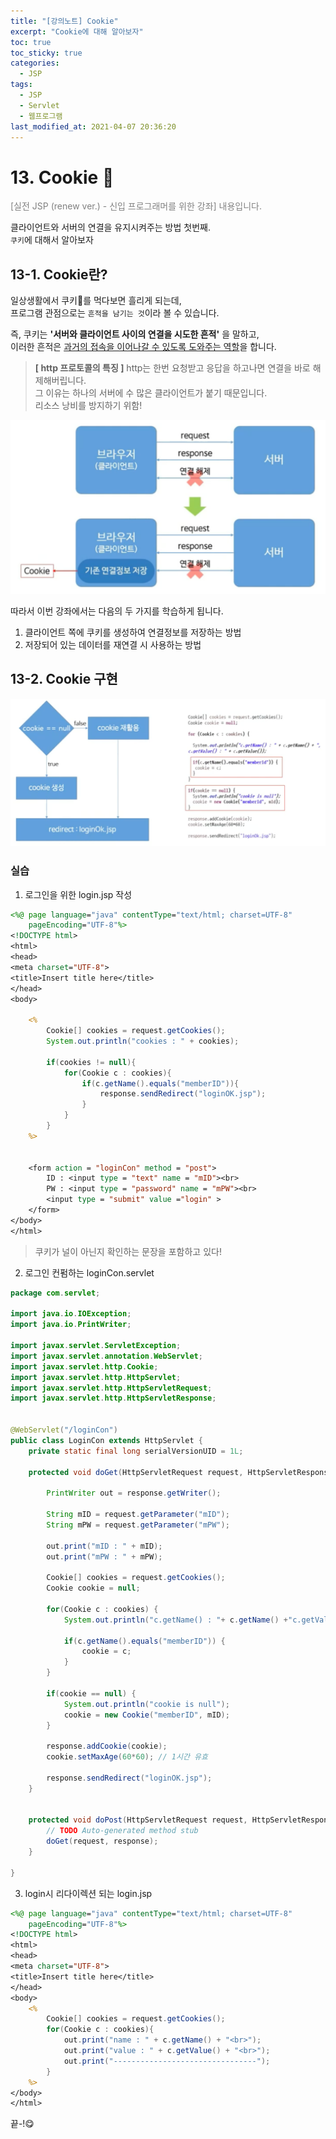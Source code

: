 ```yaml
---
title: "[강의노트] Cookie"
excerpt: "Cookie에 대해 알아보자"
toc: true
toc_sticky: true
categories:
  - JSP
tags:
  - JSP
  - Servlet
  - 웹프로그램
last_modified_at: 2021-04-07 20:36:20
---
```


# 13. Cookie 🍪
<span style="color:grey">[실전 JSP (renew ver.) - 신입 프로그래머를 위한 강좌] 내용입니다.</span>

클라이언트와 서버의 연결을 유지시켜주는 방법 첫번째.  
`쿠키`에 대해서 알아보자  

## 13-1. Cookie란?
  
일상생활에서 쿠키🍪를 먹다보면 흘리게 되는데,  
프로그램 관점으로는 `흔적을 남기는 것`이라 볼 수 있습니다.  
  
즉, 쿠키는 **'서버와 클라이언트 사이의 연결을 시도한 흔적'** 을 말하고,  
이러한 흔적은 <u>과거의 접속을 이어나갈 수 있도록 도와주는 역할</u>을 합니다.  
  
>**[ http 프로토콜의 특징 ]**
> http는 한번 요청받고 응답을 하고나면 연결을 바로 해제해버립니다.  
> 그 이유는 하나의 서버에 수 많은 클라이언트가 붙기 때문입니다.  
> 리소스 낭비를 방지하기 위함!
  
![이미지](/assets/images/JSP&Servlet/실전JSP/13강/13강_1.png)
  
따라서 이번 강좌에서는 다음의 두 가지를 학습하게 됩니다.  
1. 클라이언트 쪽에 쿠키를 생성하여 연결정보를 저장하는 방법  
2. 저장되어 있는 데이터를 재연결 시 사용하는 방법
  
## 13-2. Cookie 구현
![이미지](/assets/images/JSP&Servlet/실전JSP/13강/13강_2.png)  
  
### 실습
1. 로그인을 위한 login.jsp 작성  
   
```jsp
<%@ page language="java" contentType="text/html; charset=UTF-8"
    pageEncoding="UTF-8"%>
<!DOCTYPE html>
<html>
<head>
<meta charset="UTF-8">
<title>Insert title here</title>
</head>
<body>

	<%
		Cookie[] cookies = request.getCookies();
		System.out.println("cookies : " + cookies);
	
		if(cookies != null){
			for(Cookie c : cookies){
				if(c.getName().equals("memberID")){
					response.sendRedirect("loginOK.jsp");
				}
			}
		}
	%>
	
	
	<form action = "loginCon" method = "post">
		ID : <input type = "text" name = "mID"><br>
		PW : <input type = "password" name = "mPW"><br>
		<input type = "submit" value ="login" >
	</form>
</body>
</html>
```
> 쿠키가 널이 아닌지 확인하는 문장을 포함하고 있다!

2. 로그인 컨펌하는 loginCon.servlet

```java
package com.servlet;

import java.io.IOException;
import java.io.PrintWriter;

import javax.servlet.ServletException;
import javax.servlet.annotation.WebServlet;
import javax.servlet.http.Cookie;
import javax.servlet.http.HttpServlet;
import javax.servlet.http.HttpServletRequest;
import javax.servlet.http.HttpServletResponse;


@WebServlet("/loginCon")
public class LoginCon extends HttpServlet {
	private static final long serialVersionUID = 1L;

	protected void doGet(HttpServletRequest request, HttpServletResponse response) throws ServletException, IOException {
		
		PrintWriter out = response.getWriter();
		
		String mID = request.getParameter("mID");
		String mPW = request.getParameter("mPW");
		
		out.print("mID : " + mID);
		out.print("mPW : " + mPW);
		
		Cookie[] cookies = request.getCookies();
		Cookie cookie = null;
		
		for(Cookie c : cookies) {
			System.out.println("c.getName() : "+ c.getName() +"c.getValue() : "+ c.getValue());
			
			if(c.getName().equals("memberID")) {
				cookie = c;
			}
		}
		
		if(cookie == null) {
			System.out.println("cookie is null");
			cookie = new Cookie("memberID", mID);
		}
		
		response.addCookie(cookie);
		cookie.setMaxAge(60*60); // 1시간 유효
		
		response.sendRedirect("loginOK.jsp");
	}


	protected void doPost(HttpServletRequest request, HttpServletResponse response) throws ServletException, IOException {
		// TODO Auto-generated method stub
		doGet(request, response);
	}

}
```

3. login시 리다이렉션 되는 login.jsp
```jsp
<%@ page language="java" contentType="text/html; charset=UTF-8"
    pageEncoding="UTF-8"%>
<!DOCTYPE html>
<html>
<head>
<meta charset="UTF-8">
<title>Insert title here</title>
</head>
<body>
	<%
		Cookie[] cookies = request.getCookies();
		for(Cookie c : cookies){
			out.print("name : " + c.getName() + "<br>");
			out.print("value : " + c.getValue() + "<br>");
			out.print("--------------------------------");
		}
	%>
</body>
</html>
```
  
끝-!😋  
